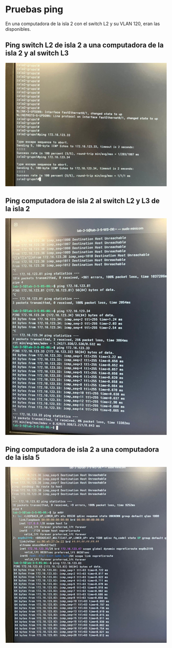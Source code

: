 # Pruebas ping

En una computadora de la isla 2 con el switch L2 y su VLAN 120, eran las disponibles.

## Ping switch L2 de isla 2 a una computadora de la isla 2 y al switch L3

![desdeSwitch](./desdeSwitch.jpg)

## Ping computadora de isla 2 al switch L2 y L3 de la isla 2 

![PC2Switch](./PC-a-Switch.jpg)

## Ping computadora de isla 2 a una computadora de la isla 5

![PC2PC](./PC-a-PC.jpg)
